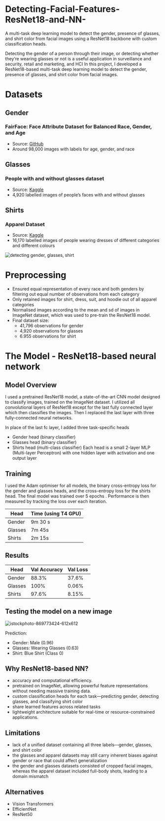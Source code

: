 # Detecting-Facial-Features-ResNet18-and-NN-
A multi-task deep learning model to detect the gender, presence of glasses, and shirt color from facial images using a ResNet18 backbone with custom classification heads.

Detecting the gender of a person through their image, or detecting whether they’re wearing glasses or not is a useful application in surveillance and security, retail and marketing, and HCI  In this project, I developed a ResNet18-based multi-task deep learning model to detect the gender, presence of glasses, and shirt color from facial images.

# Datasets

## Gender
### FairFace: Face Attribute Dataset for Balanced Race, Gender, and Age
- Source: [GitHub](https://github.com/joojs/fairface)
- Around 98,000 images with labels for age, gender, and race

## Glasses
### People with and without glasses dataset
- Source: [Kaggle](https://www.kaggle.com/datasets/kaiska/apparel-dataset)
- 4,920 labelled images of people’s faces with and without glasses

## Shirts
### Apparel Dataset
- Source: [Kaggle](https://www.kaggle.com/datasets/kaiska/apparel-dataset)
- 16,170 labelled images of people wearing dresses of different categories and different colours
  
![detecting gender, glasses, shirt](https://github.com/user-attachments/assets/0b1153c7-930a-449e-bd85-ce95e92e4a18)

# Preprocessing

- Ensured equal representation of every race and both genders by filtering out equal number of observations from each category
- Only retained images for shirt, dress, suit, and hoodie out of all apparel categories
- Normalised images according to the mean and sd of images in ImageNet dataset, which was used to pre-train the ResNet18 model.
- Final dataset size:
  - 41,796 observations for gender
  - 4,920 observations for glasses
  - 6.955 observations for shirt

# The Model - ResNet18-based neural network

## Model Overview

I used a pretrained ResNet18 model, a state-of-the-art CNN model designed to classify images, trained on the ImageNet dataset. I utilized all convolutional layers of ResNet18 except for the last fully connected layer which then classifies the images. Then I replaced the last layer with three fully-connected neural networks.

In place of the last fc layer, I added three task-specific heads
- Gender head (binary classifier)
- Glasses head (binary classifier)
- Shirts head (multi-class classifier)
Each head is a small 2-layer MLP (Multi-layer Perceptron) with one hidden layer with activation and one output layer

## Training

I used the Adam optimiser for all models, the binary cross-entropy loss for the gender and glasses heads, and the cross-entropy loss for the shirts head. The final model was trained over 5 epochs . Performance is then measured by tracking the loss over each iteration.

| Head  | Time (using T4 GPU) |
| ------------- | ------------- |
| Gender  | 9m 30 s  |
| Glasses  | 7m 45s  |
| Shirts  | 2m 15s  |

## Results

| Head  | Val Accuracy |  Val Loss  |
| ------------- | ------------- | ------  |
| Gender  | 88.3%  |  37.6%  |
| Glasses  | 100%  |  0.06%  |
| Shirts  | 97.6%  |  8.15%  |

## Testing the model on a new image

![istockphoto-869773424-612x612](https://github.com/user-attachments/assets/e0fc226e-f135-431c-aaa0-9f14ca36ea17)

Prediction: 
- Gender: Male (0.96)
- Glasses: Wearing Glasses (0.63)
- Shirt: Blue Shirt (Class 0)

## Why ResNet18-based NN?

- accuracy and computational efficiency.
- pretrained on ImageNet, allowing powerful feature representations without needing massive training data.
- custom classification heads for each task—predicting gender, detecting glasses, and classifying shirt color
- share learned features across related tasks
- lightweight architecture suitable for real-time or resource-constrained applications.

## Limitations

- lack of a unified dataset containing all three labels—gender, glasses, and shirt color
- the glasses and apparel datasets may still carry inherent biases against gender or race that could affect generalization
- the gender and glasses datasets consisted of cropped facial images, whereas the apparel dataset included full-body shots, leading to a domain mismatch

## Alternatives

- Vision Transformers
- EfficientNet
- ResNet50












